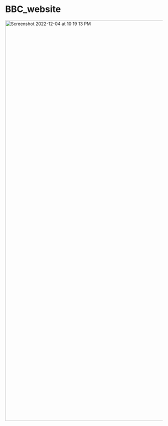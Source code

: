 # BBC_website

<img width="1280" alt="Screenshot 2022-12-04 at 10 19 13 PM" src="https://user-images.githubusercontent.com/95167495/205504259-15a3d22a-5187-4793-9032-ace154246c42.png">
